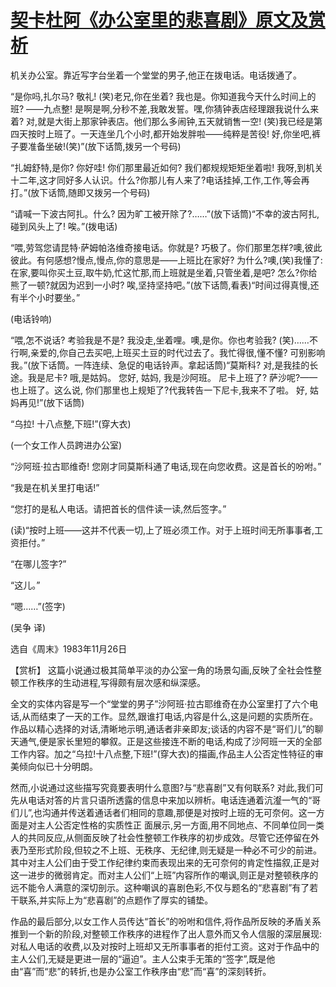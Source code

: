 # [契卡杜阿《办公室里的悲喜剧》原文及赏析](https://www.vrrw.net/wx/15594.html)

机关办公室。靠近写字台坐着一个堂堂的男子,他正在拨电话。电话拨通了。

“是你吗,扎尔马? 敬礼! (笑)老兄,你在坐着? 我也是。你知道我今天什么时间上的班? ——九点整! 是啊是啊,分秒不差,我敢发誓。嘿,你猜钟表店经理跟我说什么来着? 对,就是大街上那家钟表店。他们那么多闹钟,五天就销售一空! (笑)我已经是第四天按时上班了。一天连坐几个小时,都开始发胖啦——纯粹是苦役! 好,你坐吧,裤子要准备坐破!(笑)”(放下话筒,拨另一个号码)

“扎姆舒特,是你? 你好哇! 你们那里最近如何? 我们都规规矩矩坐着啦! 我呀,到机关十二年,这才同好多人认识。什么?你那儿有人来了?电话挂掉,工作,工作,等会再打。”(放下话筒,随即又拨另一个号码)

“请喊一下波古阿扎。什么? 因为旷工被开除了?……”(放下话筒)“不幸的波古阿扎,碰到风头上了! 唉。”(拨电话)

“喂,劳驾您请昆特·萨姆帕洛维奇接电话。你就是? 巧极了。你们那里怎样?噢,彼此彼此。有何感想?慢点,慢点,你的意思是——上班比在家好? 为什么?噢,(笑)我懂了: 在家,要叫你买土豆,取牛奶,忙这忙那,而上班就是坐着,只管坐着,是吧? 怎么?你给熊了一顿?就因为迟到一小时? 唉,坚持坚持吧。”(放下话筒,看表)“时间过得真慢,还有半个小时要坐。”

(电话铃响)

“喂,怎不说话? 考验我是不是? 我没走,坐着哩。噢,是你。你也考验我? (笑)……不行啊,亲爱的,你自己去买吧,上班买土豆的时代过去了。我忙得很,懂不懂? 可别影响我。”(放下话筒。一阵连续、急促的电话铃声。拿起话筒)“莫斯科? 对,是我挂的长途。我是尼卡? 哦,是姑妈。 您好, 姑妈, 我是沙阿班。 尼卡上班了? 萨沙呢?——也上班了。这么说, 你们那里也上规矩了?代我转告一下尼卡,我来不了啦。 好, 姑妈再见!”(放下话筒)

“乌拉! 十八点整,下班!”(穿大衣)

(一个女工作人员跨进办公室)

“沙阿班·拉古耶维奇! 您刚才同莫斯科通了电话,现在向您收费。这是首长的吩咐。”

“我是在机关里打电话!”

“您打的是私人电话。请把首长的信件读一读,然后签字。”

(读)“按时上班——这并不代表一切,上了班必须工作。对于上班时间无所事事者,工资拒付。”

“在哪儿签字?”

“这儿。”

“嗯……”(签字)

(吴争 译)

选自《周末》1983年11月26日



【赏析】 这篇小说通过极其简单平淡的办公室一角的场景勾画,反映了全社会性整顿工作秩序的生动进程,写得颇有层次感和纵深感。

全文的实体内容是写一个“堂堂的男子”沙阿班·拉古耶维奇在办公室里打了六个电话,从而结束了一天的工作。显然,跟谁打电话,内容是什么,这是问题的实质所在。作品以精心选择的对话,清晰地示明,通话者非亲即友;谈话的内容不是“哥们儿”的聊天通气,便是家长里短的攀叙。正是这些接连不断的电话,构成了沙阿班一天的全部工作内容。加之“乌拉!十八点整,下班!”(穿大衣)的描画,作品主人公否定性特征的审美倾向似已十分明朗。

然而,小说通过这些描写究竟要表明什么意图?与“悲喜剧”又有何联系? 对此,我们可先从电话对答的片言只语所透露的信息中来加以辨析。电话连通着沆瀣一气的“哥们儿”,也沟通并传送着通话者们相同的意趣,那便是对按时上班的无可奈何。这一方面是对主人公否定性格的实质性正 面展示,另一方面,用不同地点、不同单位同一类人的共同反应,从侧面反映了社会性整顿工作秩序的初步成效。尽管它还停留在外表乃至形式阶段,但较之不上班、无秩序、无纪律,则无疑是一种必不可少的前进。其中对主人公们由于受工作纪律约束而表现出来的无可奈何的肯定性描叙,正是对这一进步的微弱肯定。而对主人公们“上班”内容所作的嘲讽,则正是对整顿秩序的远不能令人满意的深切剖示。这种嘲讽的喜剧色彩,不仅与题名的“悲喜剧”有了若干联系,并实际上为“悲喜剧”的点题作了厚实的铺垫。

作品的最后部分,以女工作人员传达“首长”的吩咐和信件,将作品所反映的矛盾关系推到一个新的阶段,对整顿工作秩序的进程作了出人意外而又令人信服的深层展现: 对私人电话的收费,以及对按时上班却又无所事事者的拒付工资。这对于作品中的主人公们,无疑是更进一层的“逼迫”。主人公束手无策的“签字”,既是他由“喜”而“悲”的转折,也是办公室工作秩序由“悲”而“喜”的深刻转折。

